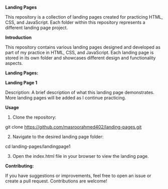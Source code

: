 **Landing Pages**

This repository is a collection of landing pages created for practicing HTML, CSS, and JavaScript. Each folder within this repository represents a different landing page project.

**Introduction**

This repository contains various landing pages designed and developed as part of my practice in HTML, CSS, and JavaScript. Each landing page is stored in its own folder and showcases different design and functionality aspects.

**Landing Pages:**

**Landing Page 1**

Description: A brief description of what this landing page demonstrates. More landing pages will be added as I continue practicing.

**Usage**

1. Clone the repository:

git clone https://github.com/masroorahmed402/landing-pages.git

2. Navigate to the desired landing page folder:

cd landing-pages/landingpage1

3. Open the index.html file in your browser to view the landing page.

**Contributing:**

If you have suggestions or improvements, feel free to open an issue or create a pull request. Contributions are welcome!

